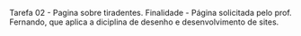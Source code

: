 Tarefa 02 - Pagina sobre tiradentes.
Finalidade - Página solicitada pelo prof. Fernando, que aplica a diciplina de desenho e desenvolvimento de sites.
